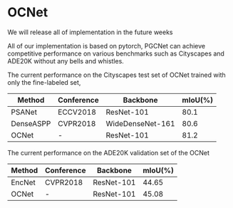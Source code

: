 # OCNet
We will release all of implementation in the future weeks


All of our implementation is based on pytorch, PGCNet can achieve competitive performance on various benchmarks such as Cityscapes and ADE20K without any bells and whistles.


The current performance on the Cityscapes test set of OCNet trained with only the fine-labeled set,


Method | Conference | Backbone | mIoU(\%) 
---- | --- | --- | --- 
PSANet |  ECCV2018  | ResNet-101  |  80.1 
DenseASPP  |  CVPR2018  | WideDenseNet-161  |  80.6
OCNet | - |  ResNet-101 | 81.2


The current performance on the ADE20K validation set of the OCNet


Method | Conference | Backbone | mIoU(\%) 
---- | --- | --- | --- 
EncNet |  CVPR2018  | ResNet-101  |  44.65
OCNet | - |  ResNet-101 | 45.08
